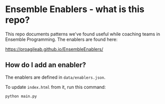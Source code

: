
# Ensemble Enablers - what is this repo?

This repo documents patterns we've found useful while
coaching teams in Ensemble Programming. The enablers
are found here:

https://proagileab.github.io/EnsembleEnablers/


## How do I add an enabler?

The enablers are defined in `data/enablers.json`.

To update `index.html` from it, run this command:

    python main.py
